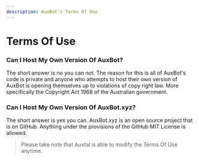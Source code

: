 ```yaml
---
description: AuxBot's Terms Of Use.
---
```


# Terms Of Use

### Can I Host My Own Version Of AuxBot?

The short answer is no you can not. The reason for this is all of AuxBot's code is private and anyone who attempts to host their own version of AuxBot is opening themselves up to violations of copy right law. More specifically the Copyright Act 1968 of the Australian government.

### Can I Host My Own Version Of AuxBot.xyz?

The short answer is yes you can. AuxBot.xyz is an open source project that is on GitHub. Anything under the provisions of the GitHub MIT License is allowed.

> Please take note that Auxtal is able to modify the Terms Of Use anytime.

